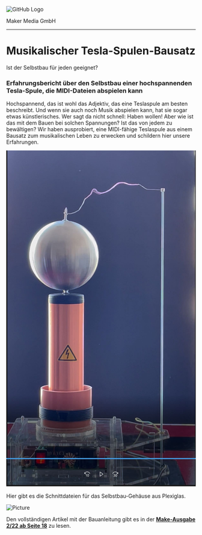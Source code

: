 ![GitHub Logo](http://www.heise.de/make/icons/make_logo.png)

Maker Media GmbH
*** 

# Musikalischer Tesla-Spulen-Bausatz
Ist der Selbstbau für jeden geeignet?

### Erfahrungsbericht über den Selbstbau einer hochspannenden Tesla-Spule, die MIDI-Dateien abspielen kann

Hochspannend, das ist wohl das Adjektiv, das eine
Teslaspule am besten beschreibt. Und wenn sie auch
noch Musik abspielen kann, hat sie sogar etwas
künstlerisches. Wer sagt da nicht schnell: Haben
wollen! Aber wie ist das mit dem Bauen bei solchen
Spannungen? Ist das von jedem zu bewältigen? Wir
haben ausprobiert, eine MIDI-fähige Teslaspule aus
einem Bausatz zum musikalischen Leben zu erwecken
und schildern hier unsere Erfahrungen.

![Picture](https://github.com/MakeMagazinDE/Teslaspule/blob/main/Aufmacher.JPG) 

Hier gibt es die Schnittdateien für das Selbstbau-Gehäuse aus Plexiglas.

![Picture](https://github.com/MakeMagazinDE/Teslaspule/blob/main/Bild05.JPG) 

Den vollständigen Artikel mit der Bauanleitung gibt es in der **[Make-Ausgabe 2/22 ab Seite 18](https://www.heise.de/select/make/2022/2/2126012562679556707)** zu lesen. 



